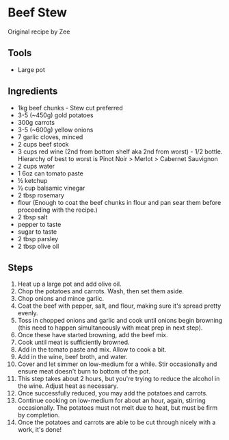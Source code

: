 # Beef Stew

Original recipe by Zee

## Tools

- Large pot

## Ingredients

- 1kg beef chunks - Stew cut preferred
- 3-5 (~450g) gold potatoes
- 300g carrots
- 3-5 (~600g) yellow onions
- 7 garlic cloves, minced
- 2 cups beef stock
- 3 cups red wine (2nd from bottom shelf aka 2nd from worst) - 1/2 bottle.  Hierarchy of best to worst is Pinot Noir > Merlot > Cabernet Sauvignon
- 2 cups water
- 1 6oz can tomato paste
- ½ ketchup
- ½ cup balsamic vinegar
- 2 tbsp rosemary
- flour (Enough to coat the beef chunks in flour and pan sear them before proceeding with the recipe.)
- 2 tbsp salt
- pepper to taste
- sugar to taste
- 2 tbsp parsley
- 2 tbsp olive oil

## Steps

1. Heat up a large pot and add olive oil.
2. Chop the potatoes and carrots.  Wash, then set them aside.
3. Chop onions and mince garlic.
4. Coat the beef with pepper, salt, and flour, making sure it's spread pretty evenly.
5. Toss in chopped onions and garlic and cook until onions begin browning (this need to happen simultaneously with meat prep in next step).
6. Once these have started browning, add the beef mix.
7. Cook until meat is sufficiently browned.
8. Add in the tomato paste and mix.  Allow to cook a bit.
9. Add in the wine, beef broth, and water.
10. Cover and let simmer on low-medium for a while.  Stir occasionally and ensure meat doesn't burn to bottom of the pot.
11. This step takes about 2 hours, but you're trying to reduce the alcohol in the wine.  Adjust heat as necessary.
12. Once successfully reduced, you may add the potatoes and carrots.
13. Continue cooking on low-medium for about an hour, again, stirring occasionally.  The potatoes must not melt due to heat, but must be firm by completion.
14. Once the potatoes and carrots are able to be cut through nicely with a work, it's done!